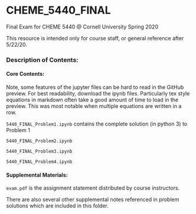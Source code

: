 # CHEME_5440_FINAL
Final Exam for CHEME 5440 @ Cornell University Spring 2020

This resource is intended only for course staff, or general reference after 5/22/20.

### Description of Contents:

#### Core Contents:

Note, some features of the jupyter files can be hard to read in the GitHub preview.  For best readability, download the ipynb files.  Particularly tex style equations in markdown often take a good amount of time to load in the preview.  This was most notable when multiple equations are written in a row.  

`5440_FINAL_Problem1.ipynb` contains the complete solution (in python 3) to Problem 1

`5440_FINAL_Problem2.ipynb` 

`5440_FINAL_Problem3.ipynb` 

`5440_FINAL_Problem4.ipynb` 

#### Supplemental Materials:

`exam.pdf` is the assignment statement distributed by course instructors.

There are also several other supplemental notes referenced in problem solutions which are included in this folder.
